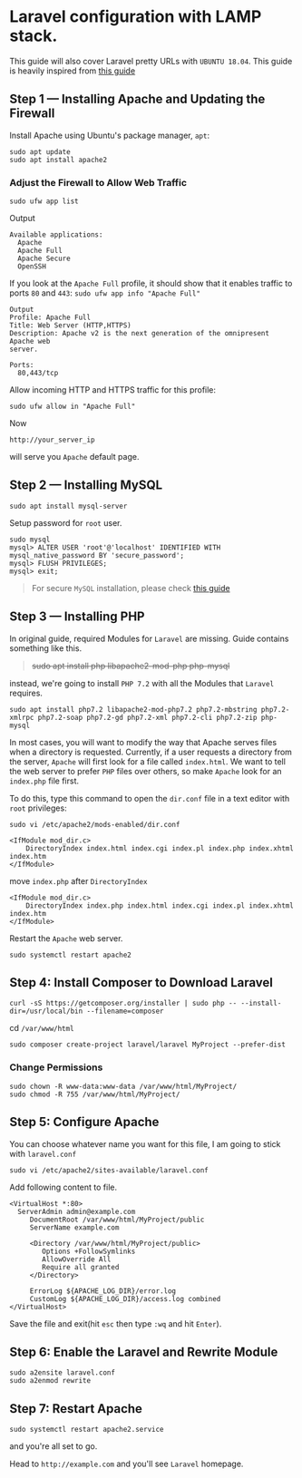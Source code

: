 # Laravel configuration with LAMP stack.

This guide will also cover Laravel pretty URLs with `UBUNTU 18.04`. This guide is heavily inspired from [this guide][1]

## Step 1 — Installing Apache and Updating the Firewall

Install Apache using Ubuntu's package manager, `apt`:

```
sudo apt update
sudo apt install apache2
```

### Adjust the Firewall to Allow Web Traffic

```sudo ufw app list```

Output
```
Available applications:
  Apache
  Apache Full
  Apache Secure
  OpenSSH
  ```
  
If you look at the `Apache Full` profile, it should show that it enables traffic to ports `80` and `443`:
```sudo ufw app info "Apache Full"```

```
Output
Profile: Apache Full
Title: Web Server (HTTP,HTTPS)
Description: Apache v2 is the next generation of the omnipresent Apache web
server.

Ports:
  80,443/tcp
```

Allow incoming HTTP and HTTPS traffic for this profile:

```
sudo ufw allow in "Apache Full"
```

Now 
```
http://your_server_ip
```
will serve you `Apache` default page.

## Step 2 — Installing MySQL

```
sudo apt install mysql-server
```

Setup password for `root` user.

```
sudo mysql
mysql> ALTER USER 'root'@'localhost' IDENTIFIED WITH mysql_native_password BY 'secure_password';
mysql> FLUSH PRIVILEGES;
mysql> exit;
```
> For secure `MySQL` installation, please check [this guide][1]

## Step 3 — Installing PHP

In original guide, required Modules for `Laravel` are missing. Guide contains something like this.

> ~~sudo apt install php libapache2-mod-php php-mysql~~

instead, we're going to install `PHP 7.2` with all the Modules that `Laravel` requires.

```
sudo apt install php7.2 libapache2-mod-php7.2 php7.2-mbstring php7.2-xmlrpc php7.2-soap php7.2-gd php7.2-xml php7.2-cli php7.2-zip php-mysql

```

In most cases, you will want to modify the way that Apache serves files when a directory is requested. Currently, if a user requests a directory from the server, `Apache` will first look for a file called `index.html`. We want to tell the web server to prefer `PHP` files over others, so make `Apache` look for an `index.php` file first.

To do this, type this command to open the `dir.conf` file in a text editor with `root` privileges:

```
sudo vi /etc/apache2/mods-enabled/dir.conf
```

```vim
<IfModule mod_dir.c>
    DirectoryIndex index.html index.cgi index.pl index.php index.xhtml index.htm
</IfModule>
```

move `index.php` after `DirectoryIndex`

```vim
<IfModule mod_dir.c>
    DirectoryIndex index.php index.html index.cgi index.pl index.xhtml index.htm
</IfModule>
```

Restart the `Apache` web server.

```
sudo systemctl restart apache2
```

## Step 4: Install Composer to Download Laravel
```
curl -sS https://getcomposer.org/installer | sudo php -- --install-dir=/usr/local/bin --filename=composer
```

cd `/var/www/html`
```
sudo composer create-project laravel/laravel MyProject --prefer-dist
```

### Change Permissions

```
sudo chown -R www-data:www-data /var/www/html/MyProject/
sudo chmod -R 755 /var/www/html/MyProject/
```

## Step 5: Configure Apache

You can choose whatever name you want for this file, I am going to stick with `laravel.conf`

```
sudo vi /etc/apache2/sites-available/laravel.conf
```

Add following content to file.
```vim
<VirtualHost *:80>   
  ServerAdmin admin@example.com
     DocumentRoot /var/www/html/MyProject/public
     ServerName example.com

     <Directory /var/www/html/MyProject/public>
        Options +FollowSymlinks
        AllowOverride All
        Require all granted
     </Directory>

     ErrorLog ${APACHE_LOG_DIR}/error.log
     CustomLog ${APACHE_LOG_DIR}/access.log combined
</VirtualHost>
```

Save the file and exit(hit `esc` then type `:wq` and hit `Enter`).

## Step 6: Enable the Laravel and Rewrite Module

```
sudo a2ensite laravel.conf
sudo a2enmod rewrite
```

## Step 7: Restart Apache

```
sudo systemctl restart apache2.service
```

and you're all set to go.

Head to `http://example.com` and you'll see `Laravel` homepage.

[1]: https://www.digitalocean.com/community/tutorials/how-to-install-linux-apache-mysql-php-lamp-stack-ubuntu-18-04 "How To Install Linux, Apache, MySQL, PHP (LAMP) stack on Ubuntu 18.04"
